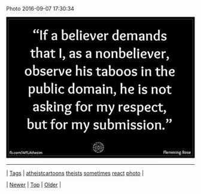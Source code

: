 <!--
title: Photo 2016-09-07 17
date: 2020-06-28T15:27:00.127Z
tags: atheistcartoons, theists, sometimes, react, photo
-->


Photo 2016-09-07 17:30:34

![](150082165238-0.jpg)

<!--BOTTOM-POST-NAVIGATION-->
---

| [Tags](tags.md) | [atheistcartoons](tag-atheistcartoons.md) [theists](tag-theists.md) [sometimes](tag-sometimes.md) [react](tag-react.md) [photo](tag-photo.md) |

| [Newer](150073747641.md) | [Top](index.md) | [Older](150113942717.md) |